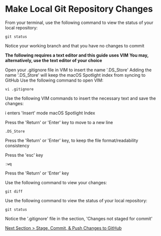 # Make Local Git Repository Changes



From your terminal, use the following command to view the status of your local repository:



```shell
git status
```



Notice your working branch and that you have no changes to commit

**The following requires a text editor and this guide uses VIM**
**You may, alternatively, use the text editor of your choice**

Open your .gitignore file in VIM to insert the name '.DS_Store'
Adding the name '.DS_Store' will keep the macOS Spotlight index from syncing to GitHub
Use the following command to open VIM:



```shell
vi .gitignore
```

Use the following VIM commands to insert the necessary text and save the changes:

i enters 'Insert' mode
macOS Spotlight Index

Press the 'Return' or 'Enter' key to move to a new line


```shell
.DS_Store
```

Press the 'Return' or 'Enter' key, to keep the file format/readability consistency

Press the 'esc' key



```shell
:wq
```

Press the 'Return' or 'Enter' key

Use the following command to view your changes:



```shell
git diff
```

Use the following command to view the status of your local repository:



```shell
git status
```

Notice the '.gitignore' file in the section, 'Changes not staged for commit'



[Next Section > Stage, Commit, & Push Changes to GitHub](section_9.md "Stage, Commit, & Push Changes to GitHub")

